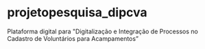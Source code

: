 # projetopesquisa_dipcva
Plataforma digital para "Digitalização e Integração de Processos no Cadastro de Voluntários para Acampamentos”
